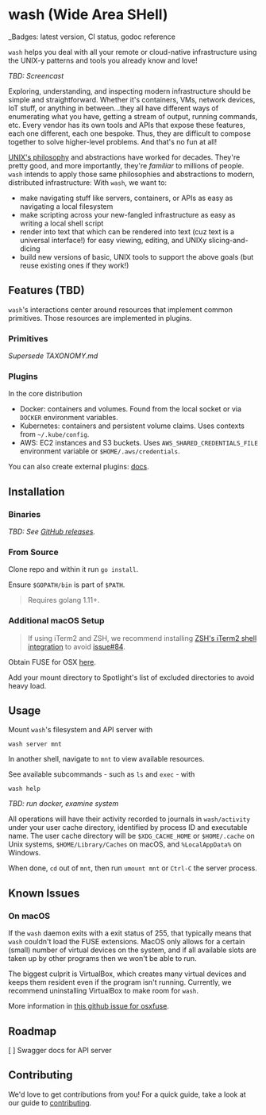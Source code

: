 # wash (Wide Area SHell)

_Badges: latest version, CI status, godoc reference

`wash` helps you deal with all your remote or cloud-native infrastructure using the UNIX-y patterns and tools you already know and love!

_TBD: Screencast_

Exploring, understanding, and inspecting modern infrastructure should be simple and straightforward. Whether it's containers, VMs, network devices, IoT stuff, or anything in between...they all have different ways of enumerating what you have, getting a stream of output, running commands, etc. Every vendor has its own tools and APIs that expose these features, each one different, each one bespoke. Thus, they are difficult to compose together to solve higher-level problems. And that's no fun at all!

[UNIX's philosophy](https://en.wikipedia.org/wiki/Unix_philosophy#Origin) and abstractions have worked for decades. They're pretty good, and more importantly, they're _familiar_ to millions of people. `wash` intends to apply those same philosophies and abstractions to modern, distributed infrastructure: With `wash`, we want to:

* make navigating stuff like servers, containers, or APIs as easy as navigating a local filesystem
* make scripting across your new-fangled infrastructure as easy as writing a local shell script
* render into text that which can be rendered into text (cuz text is a universal interface!) for easy viewing, editing, and UNIXy slicing-and-dicing
* build new versions of basic, UNIX tools to support the above goals (but reuse existing ones if they work!)

## Features (TBD)

`wash`'s interactions center around resources that implement common primitives. Those resources are implemented in plugins.

### Primitives

_Supersede TAXONOMY.md_

### Plugins

In the core distribution
- Docker: containers and volumes. Found from the local socket or via `DOCKER` environment variables.
- Kubernetes: containers and persistent volume claims. Uses contexts from `~/.kube/config`.
- AWS: EC2 instances and S3 buckets. Uses `AWS_SHARED_CREDENTIALS_FILE` environment variable or `$HOME/.aws/credentials`.

You can also create external plugins: [docs](https://github.com/puppetlabs/wash/tree/master/docs/external_plugins).

## Installation

### Binaries

_TBD: See [GitHub releases](https://github.com/puppetlabs/wash/releases)._

### From Source

Clone repo and within it run `go install`.

Ensure `$GOPATH/bin` is part of `$PATH`.

> Requires golang 1.11+.

### Additional macOS Setup

> If using iTerm2 and ZSH, we recommend installing [ZSH's iTerm2 shell integration](https://www.iterm2.com/documentation-shell-integration.html) to avoid [issue#84](https://github.com/puppetlabs/wash/issues/84).

Obtain FUSE for OSX [here](https://osxfuse.github.io/).

Add your mount directory to Spotlight's list of excluded directories to avoid heavy load.

## Usage

Mount `wash`'s filesystem and API server with
```
wash server mnt
```
In another shell, navigate to `mnt` to view available resources.

See available subcommands - such as `ls` and `exec` - with
```
wash help
```

_TBD: run docker, examine system_

All operations will have their activity recorded to journals in `wash/activity` under your user cache directory, identified by process ID and executable name. The user cache directory will be `$XDG_CACHE_HOME` or `$HOME/.cache` on Unix systems, `$HOME/Library/Caches` on macOS, and `%LocalAppData%` on Windows.

When done, `cd` out of `mnt`, then run `umount mnt` or `Ctrl-C` the server process.

## Known Issues

### On macOS

If the `wash` daemon exits with a exit status of 255, that typically means that `wash` couldn't load the FUSE extensions. MacOS only allows for a certain (small) number of virtual devices on the system, and if all available slots are taken up by other programs then we won't be able to run.

The biggest culprit is VirtualBox, which creates many virtual devices and keeps them resident even if the program isn't running. Currently, we recommend uninstalling VirtualBox to make room for `wash`.

More information in [this github issue for osxfuse](https://github.com/osxfuse/osxfuse/issues/358).

## Roadmap

[ ] Swagger docs for API server

## Contributing

We'd love to get contributions from you! For a quick guide, take a look at our guide to [contributing](./CONTRIBUTING.md).
